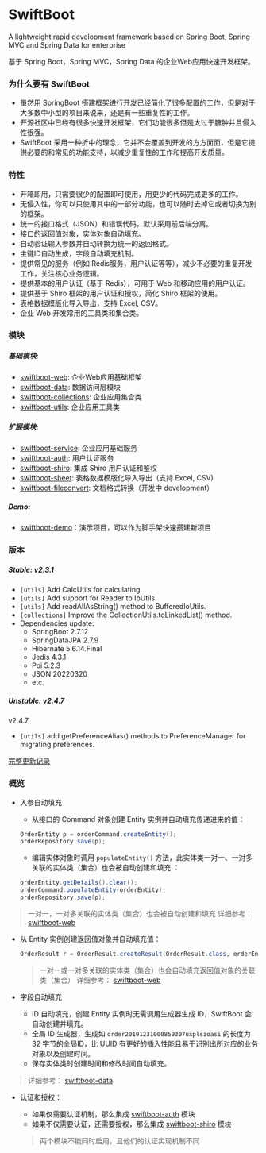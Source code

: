 # SwiftBoot

A lightweight rapid development framework based on Spring Boot, Spring MVC and Spring Data for enterprise

基于 Spring Boot，Spring MVC，Spring Data 的企业Web应用快速开发框架。

### 为什么要有 SwiftBoot

* 虽然用 SpringBoot 搭建框架进行开发已经简化了很多配置的工作，但是对于大多数中小型的项目来说来，还是有一些重复性的工作。
* 开源社区中已经有很多快速开发框架，它们功能很多但是太过于臃肿并且侵入性很强。
* SwiftBoot 采用一种折中的理念，它并不会覆盖到开发的方方面面，但是它提供必要的和常见的功能支持，以减少重复性的工作和提高开发质量。

### 特性

* 开箱即用，只需要很少的配置即可使用，用更少的代码完成更多的工作。
* 无侵入性，你可以只使用其中的一部分功能，也可以随时去掉它或者切换为别的框架。
* 统一的接口格式（JSON）和错误代码，默认采用前后端分离。
* 接口的返回值对象，实体对象自动填充。
* 自动验证输入参数并自动转换为统一的返回格式。
* 主键ID自动生成，字段自动填充机制。
* 提供常见的服务（例如 Redis服务，用户认证等等），减少不必要的重复开发工作，关注核心业务逻辑。
* 提供基本的用户认证（基于 Redis），可用于 Web 和移动应用的用户认证。
* 提供基于 Shiro 框架的用户认证和授权，简化 Shiro 框架的使用。
* 表格数据模版化导入导出，支持 Excel, CSV。
* 企业 Web 开发常用的工具类和集合类。

### 模块

##### 基础模块:

* [swiftboot-web](swiftboot-web): 企业Web应用基础框架
* [swiftboot-data](swiftboot-data): 数据访问层模块
* [swiftboot-collections](swiftboot-collections): 企业应用集合类
* [swiftboot-utils](swiftboot-utils): 企业应用工具类

##### 扩展模块:

* [swiftboot-service](swiftboot-service): 企业应用基础服务
* [swiftboot-auth](swiftboot-auth): 用户认证服务
* [swiftboot-shiro](swiftboot-shiro): 集成 Shiro 用户认证和鉴权
* [swiftboot-sheet](swiftboot-sheet): 表格数据模版化导入导出（支持 Excel, CSV)
* [swiftboot-fileconvert](swiftboot-fileconvert): 文档格式转换（开发中 development）

##### Demo:

* [swiftboot-demo](swiftboot-demo)：演示项目，可以作为脚手架快速搭建新项目


### 版本

##### Stable: v2.3.1

* `[utils]` Add CalcUtils for calculating.
* `[utils]` Add support for Reader to IoUtils.
* `[utils]` Add readAllAsString() method to BufferedIoUtils.
* `[collections]` Improve the CollectionUtils.toLinkedList() method.
* Dependencies update:
  * SpringBoot 2.7.12
  * SpringDataJPA 2.7.9
  * Hibernate 5.6.14.Final
  * Jedis 4.3.1
  * Poi 5.2.3
  * JSON 20220320
  * etc.

##### Unstable: v2.4.7

v2.4.7
* `[utils]` add getPreferenceAlias() methods to PreferenceManager for migrating preferences.


[完整更新记录](changelogs)

### 概览

* 入参自动填充
  * 从接口的 Command 对象创建 Entity 实例并自动填充传递进来的值：


  ```java
  OrderEntity p = orderCommand.createEntity();
  orderRepository.save(p);
  ```
  * 编辑实体对象时调用 `populateEntity()` 方法，此实体类一对一、一对多关联的实体类（集合）也会被自动创建和填充 ：


  ```java
  orderEntity.getDetails().clear();
  orderCommand.populateEntity(orderEntity);
  orderRepository.save(p);
  ```

> 一对一，一对多关联的实体类（集合）也会被自动创建和填充
> 详细参考： [swiftboot-web](swiftboot-web)

* 从 Entity 实例创建返回值对象并自动填充值：


  ```java
  OrderResult r = OrderResult.createResult(OrderResult.class, orderEntity);
  ```

  > 一对一或一对多关联的实体类（集合）也会自动填充返回值对象的关联类（集合）
  > 详细参考： [swiftboot-web](swiftboot-web)

* 字段自动填充 
  * ID 自动填充，创建 Entity 实例时无需调用生成器生成 ID，SwiftBoot 会自动创建并填充。 
  * 全局 ID 生成器，生成如 `order20191231000850307uxplsioasi` 的长度为 32 字节的全局ID，比 UUID 有更好的插入性能且易于识别出所对应的业务对象以及创建时间。
  * 保存实体类时创建时间和修改时间自动填充。

> 详细参考： [swiftboot-data](swiftboot-data)

* 认证和授权：
    * 如果仅需要认证机制，那么集成 [swiftboot-auth](swiftboot-auth) 模块
    * 如果不仅需要认证，还需要授权，那么集成 [swiftboot-shiro](swiftboot-shiro) 模块

  > 两个模块不能同时启用，且他们的认证实现机制不同